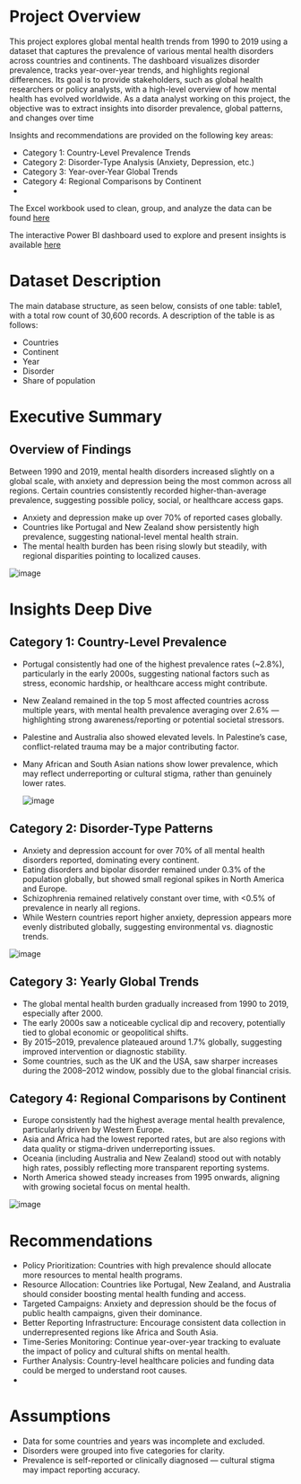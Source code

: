 # Project Overview
This project explores global mental health trends from 1990 to 2019 using a dataset that captures the prevalence of various mental health disorders across countries and continents.
The dashboard visualizes disorder prevalence, tracks year-over-year trends, and highlights regional differences. Its goal is to provide stakeholders, such as global health researchers or policy analysts, with a high-level overview of how mental health has evolved worldwide. As a data analyst working on this project, the objective was to extract insights into disorder prevalence, global patterns, and changes over time 

Insights and recommendations are provided on the following key areas:

* Category 1: Country-Level Prevalence Trends
* Category 2: Disorder-Type Analysis (Anxiety, Depression, etc.)
* Category 3: Year-over-Year Global Trends
* Category 4: Regional Comparisons by Continent
* 
The Excel workbook used to clean, group, and analyze the data can be found [here](https://docs.google.com/spreadsheets/d/1cX98Ny1oYcVVubqfvtAbv-yJosXB2b6H/edit?gid=1208182609#gid=1208182609)

The interactive Power BI dashboard used to explore and present insights is available [here](https://app.powerbi.com/groups/me/reports/678f7793-0a9e-4769-a878-d9b9ddd183ad/86769e0c48087a2ae202?experience=power-bi]
)

# Dataset Description
The main database structure, as seen below, consists of one table: table1, with a total row count of 30,600 records. A description of the table is as follows:
* Countries
* Continent
* Year
* Disorder
* Share of population
# Executive Summary 
## Overview of Findings
Between 1990 and 2019, mental health disorders increased slightly on a global scale, with anxiety and depression being the most common across all regions. Certain countries consistently recorded higher-than-average prevalence, suggesting possible policy, social, or healthcare access gaps.

* Anxiety and depression make up over 70% of reported cases globally.
* Countries like Portugal and New Zealand show persistently high prevalence, suggesting national-level mental health strain.
* The mental health burden has been rising slowly but steadily, with regional disparities pointing to localized causes.

![image](https://github.com/user-attachments/assets/6334f775-4b17-4deb-8dd9-de875f94b0cc)
# Insights Deep Dive 
## Category 1: Country-Level Prevalence
* Portugal consistently had one of the highest prevalence rates (~2.8%), particularly in the early 2000s, suggesting national factors such as stress, economic hardship, or healthcare access might contribute.
* New Zealand remained in the top 5 most affected countries across multiple years, with mental health prevalence averaging over 2.6% — highlighting strong awareness/reporting or potential societal stressors.
* Palestine and Australia also showed elevated levels. In Palestine’s case, conflict-related trauma may be a major contributing factor.
* Many African and South Asian nations show lower prevalence, which may reflect underreporting or cultural stigma, rather than genuinely lower rates.
  
  ![image](https://github.com/user-attachments/assets/05002e44-4771-42d7-8fd2-ef0fa04d1a93)

## Category 2: Disorder-Type Patterns
* Anxiety and depression account for over 70% of all mental health disorders reported, dominating every continent.
* Eating disorders and bipolar disorder remained under 0.3% of the population globally, but showed small regional spikes in North America and Europe.
* Schizophrenia remained relatively constant over time, with <0.5% of prevalence in nearly all regions.
* While Western countries report higher anxiety, depression appears more evenly distributed globally, suggesting environmental vs. diagnostic trends.

![image](https://github.com/user-attachments/assets/75145115-3e07-40a3-b72c-378079309af1)

## Category 3: Yearly Global Trends
* The global mental health burden gradually increased from 1990 to 2019, especially after 2000.
* The early 2000s saw a noticeable cyclical dip and recovery, potentially tied to global economic or geopolitical shifts.
* By 2015–2019, prevalence plateaued around 1.7% globally, suggesting improved intervention or diagnostic stability.
* Some countries, such as the UK and the USA, saw sharper increases during the 2008–2012 window, possibly due to the global financial crisis.

## Category 4: Regional Comparisons by Continent
* Europe consistently had the highest average mental health prevalence, particularly driven by Western Europe.
* Asia and Africa had the lowest reported rates, but are also regions with data quality or stigma-driven underreporting issues.
* Oceania (including Australia and New Zealand) stood out with notably high rates, possibly reflecting more transparent reporting systems.
* North America showed steady increases from 1995 onwards, aligning with growing societal focus on mental health.

![image](https://github.com/user-attachments/assets/488ebb8f-05e1-4eeb-b802-dc20a93f1f47)

# Recommendations
* Policy Prioritization: Countries with high prevalence should allocate more resources to mental health programs.
* Resource Allocation: Countries like Portugal, New Zealand, and Australia should consider boosting mental health funding and access.
* Targeted Campaigns: Anxiety and depression should be the focus of public health campaigns, given their dominance.
* Better Reporting Infrastructure: Encourage consistent data collection in underrepresented regions like Africa and South Asia.
* Time-Series Monitoring: Continue year-over-year tracking to evaluate the impact of policy and cultural shifts on mental health.
* Further Analysis: Country-level healthcare policies and funding data could be merged to understand root causes.
* 
# Assumptions
* Data for some countries and years was incomplete and excluded.
* Disorders were grouped into five categories for clarity.
* Prevalence is self-reported or clinically diagnosed — cultural stigma may impact reporting accuracy.


